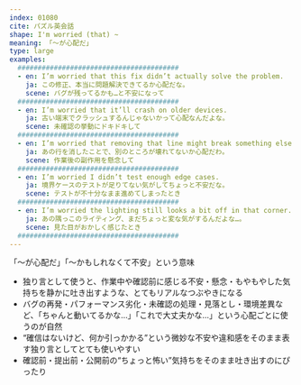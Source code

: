 ```yaml
---
index: 01080
cite: パズル英会話
shape: I'm worried (that) ~
meaning: 「〜が心配だ」
type: large
examples:
  ########################################
  - en: I’m worried that this fix didn’t actually solve the problem.
    ja: この修正、本当に問題解決できてるか心配だな。
    scene: バグが残ってるかも…と不安になって
  ########################################
  - en: I’m worried that it’ll crash on older devices.
    ja: 古い端末でクラッシュするんじゃないかって心配なんだよな。
    scene: 未確認の挙動にドキドキして
  ########################################
  - en: I’m worried that removing that line might break something else.
    ja: あの行を消したことで、別のところが壊れてないか心配だわ。
    scene: 作業後の副作用を懸念して
  ########################################
  - en: I’m worried I didn’t test enough edge cases.
    ja: 境界ケースのテストが足りてない気がしてちょっと不安だな。
    scene: テストが不十分なまま進めてしまったとき
  ########################################
  - en: I’m worried the lighting still looks a bit off in that corner.
    ja: あの隅っこのライティング、まだちょっと変な気がするんだよな…。
    scene: 見た目がおかしく感じたとき
  ########################################
---
```


「〜が心配だ」「〜かもしれなくて不安」という意味

- 独り言として使うと、作業中や確認前に感じる不安・懸念・もやもやした気持ちを静かに吐き出すような、とてもリアルなつぶやきになる
- バグの再発・パフォーマンス劣化・未確認の処理・見落とし・環境差異など、「ちゃんと動いてるかな…」「これで大丈夫かな…」という心配ごとに使うのが自然
- “確信はないけど、何か引っかかる”という微妙な不安や違和感をそのまま表す独り言としてとても使いやすい
- 確認前・提出前・公開前の“ちょっと怖い”気持ちをそのまま吐き出すのにぴったり
